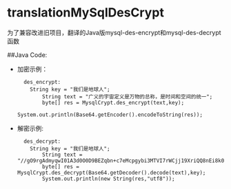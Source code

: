 # translationMySqlDesCrypt
为了兼容改进旧项目，翻译的Java版mysql-des-encrypt和mysql-des-decrypt函数

##Java Code:
  - 加密示例：
    ```
      des_encrypt:
        String key = "我们是地球人";
		    String text = "广义的宇宙定义是万物的总称，是时间和空间的统一";
		    byte[] res = MysqlCrypt.des_encrypt(text,key);
		    System.out.println(Base64.getEncoder().encodeToString(res));
    ```
  - 解密示例:
    ```
      des_decrypt:
        String key = "我们是地球人";
		    String text = "//gO9rgAdmyqwI01A3d0O0D9BEZqbn+c7eMcpgybi3MTVI7rWCjj19XriQQ8nEi8k0uo0caCQs9F56Ga32C7z8dmE0WxPrkW7g==";
		    byte[] res = MysqlCrypt.des_decrypt(Base64.getDecoder().decode(text),key);
		    System.out.println(new String(res,"utf8"));
    ```
    
